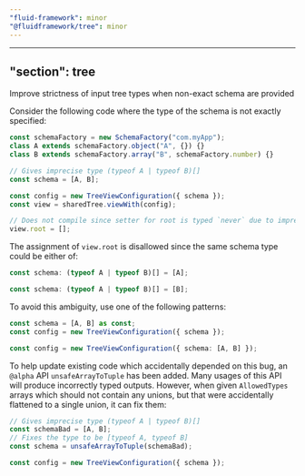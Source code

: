 ```yaml
---
"fluid-framework": minor
"@fluidframework/tree": minor
---
```

---
"section": tree
---

Improve strictness of input tree types when non-exact schema are provided

Consider the following code where the type of the schema is not exactly specified:

```typescript
const schemaFactory = new SchemaFactory("com.myApp");
class A extends schemaFactory.object("A", {}) {}
class B extends schemaFactory.array("B", schemaFactory.number) {}

// Gives imprecise type (typeof A | typeof B)[]
const schema = [A, B];

const config = new TreeViewConfiguration({ schema });
const view = sharedTree.viewWith(config);

// Does not compile since setter for root is typed `never` due to imprecise schema.
view.root = [];
```

The assignment of `view.root` is disallowed since the same schema type could be either of:

```typescript
const schema: (typeof A | typeof B)[] = [A];
```

```typescript
const schema: (typeof A | typeof B)[] = [B];
```

To avoid this ambiguity, use one of the following patterns:

```typescript
const schema = [A, B] as const;
const config = new TreeViewConfiguration({ schema });
```

```typescript
const config = new TreeViewConfiguration({ schema: [A, B] });
```

To help update existing code which accidentally depended on this bug, an `@alpha` API `unsafeArrayToTuple` has been added.
Many usages of this API will produce incorrectly typed outputs. However, when given `AllowedTypes` arrays which should not contain any unions, but that were accidentally flattened to a single union, it can fix them:

```typescript
// Gives imprecise type (typeof A | typeof B)[]
const schemaBad = [A, B];
// Fixes the type to be [typeof A, typeof B]
const schema = unsafeArrayToTuple(schemaBad);

const config = new TreeViewConfiguration({ schema });
```
